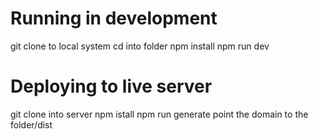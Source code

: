 # Running in development
git clone to local system
cd into folder
npm install
npm run dev


# Deploying to live server
git clone into server
npm istall
npm run generate
point the domain to the folder/dist